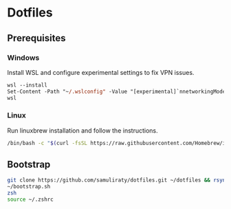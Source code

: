 # Dotfiles

## Prerequisites

### Windows
Install WSL and configure experimental settings to fix VPN issues.
```ps
wsl --install
Set-Content -Path "~/.wslconfig" -Value "[experimental]`nnetworkingMode=mirrored`ndnsTunneling=true"
wsl
```

### Linux
Run linuxbrew installation and follow the instructions.
```bash
/bin/bash -c "$(curl -fsSL https://raw.githubusercontent.com/Homebrew/install/HEAD/install.sh)"
```

## Bootstrap
```bash
git clone https://github.com/samuliraty/dotfiles.git ~/dotfiles && rsync -a ~/dotfiles/ ~/ && rm -rf ~/dotfiles
~/bootstrap.sh
zsh
source ~/.zshrc
```

